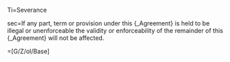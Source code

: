 Ti=Severance

sec=If any part, term or provision under this {_Agreement} is held to be illegal or unenforceable the validity or enforceability of the remainder of this {_Agreement} will not be affected.

=[G/Z/ol/Base]
